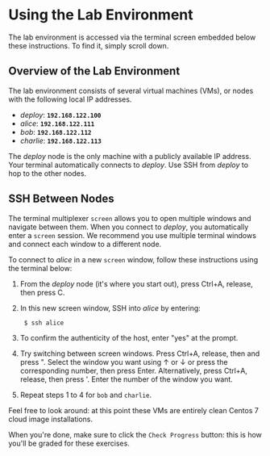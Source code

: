 # Using the Lab Environment

The lab environment is accessed via the terminal screen embedded below these
instructions. To find it, simply scroll down.

## Overview of the Lab Environment

The lab environment consists of several virtual machines (VMs), or nodes with
the following local IP addresses.

* _deploy_: **`192.168.122.100`**
* _alice_: **`192.168.122.111`**
* _bob_: **`192.168.122.112`**
* _charlie_: **`192.168.122.113`**

The _deploy_ node is the only machine with a publicly available IP address.
Your terminal automatically connects to _deploy_. Use SSH from _deploy_ to hop
to the other nodes.

## SSH Between Nodes

The terminal multiplexer `screen` allows you to open multiple windows and
navigate between them. When you connect to _deploy_, you automatically enter a
`screen` session. We recommend you use multiple terminal windows and connect
each window to a different node.

To connect to _alice_ in a new `screen` window, follow these instructions
using the terminal below:

1. From the _deploy_ node (it's where you start out), press Ctrl+A, release,
   then press C.

2. In this new screen window, SSH into _alice_ by entering:

        $ ssh alice

3. To confirm the authenticity of the host, enter "yes" at the prompt.

4. Try switching between screen windows. Press Ctrl+A, release, then and
   press ". Select the window you want using ↑ or ↓ or press the
   corresponding number, then press Enter. Alternatively, press Ctrl+A,
   release, then press '. Enter the number of the window you want.

5. Repeat steps 1 to 4 for `bob` and `charlie`.

Feel free to look around: at this point these VMs are entirely clean Centos 7
cloud image installations.

When you're done, make sure to click the `Check Progress` button: this is how
you'll be graded for these exercises.
